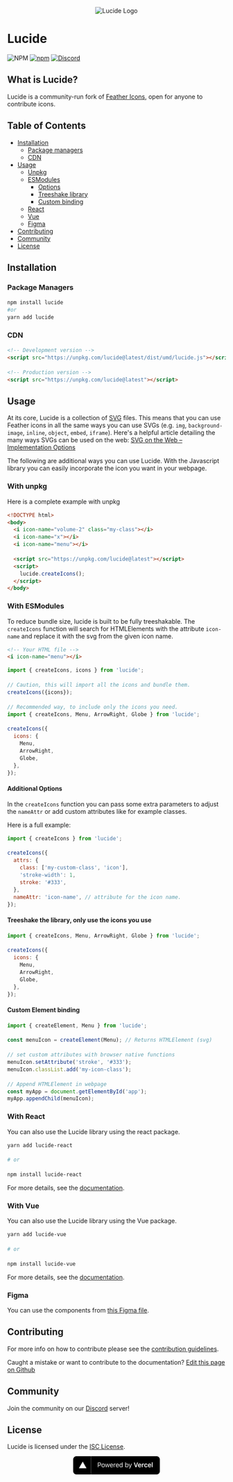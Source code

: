 <p align=center><img width="410" src="https://lucide.dev/logo-text.svg" alt="Lucide Logo"></p>

# Lucide

![NPM](https://img.shields.io/npm/l/lucide)
[![npm](https://img.shields.io/npm/v/lucide)](https://www.npmjs.com/package/lucide)
[![Discord](https://img.shields.io/discord/723074157486800936?label=chat&logo=discord&logoColor=%23ffffff&colorB=%237289DA)](https://discord.gg/EH6nSts)

## What is Lucide?

Lucide is a community-run fork of [Feather Icons](https://github.com/feathericons/feather), open for anyone to contribute icons.

## Table of Contents

* [Installation](#installation)
  * [Package managers](#package-managers)
  * [CDN](#cdn)
* [Usage](#usage)
  * [Unpkg](#with-unpkg)
  * [ESModules](#with-esmodules)
    * [Options](#additional-options)
    * [Treeshake library](#treeshake-the-library-only-use-the-icons-you-use)
    * [Custom binding](#custom-element-binding)
  * [React](#with-react)
  * [Vue](#with-vue)
  * [Figma](#figma)
* [Contributing](#contributing)
* [Community](#community)
* [License](#license)

## Installation

### Package Managers

``` bash
npm install lucide
#or
yarn add lucide
```

### CDN

``` html
<!-- Development version -->
<script src="https://unpkg.com/lucide@latest/dist/umd/lucide.js"></script>

<!-- Production version -->
<script src="https://unpkg.com/lucide@latest"></script>
```

## Usage

At its core, Lucide is a collection of [SVG](https://svgontheweb.com/#svg) files. This means that you can use Feather icons in all the same ways you can use SVGs (e.g. `img`, `background-image`, `inline`, `object`, `embed`, `iframe`). Here's a helpful article detailing the many ways SVGs can be used on the web: [SVG on the Web – Implementation Options](https://svgontheweb.com/#implementation)

The following are additional ways you can use Lucide.
With the Javascript library you can easily incorporate the icon you want in your webpage.

### With unpkg

Here is a complete example with unpkg

```html
<!DOCTYPE html>
<body>
  <i icon-name="volume-2" class="my-class"></i>
  <i icon-name="x"></i>
  <i icon-name="menu"></i>

  <script src="https://unpkg.com/lucide@latest"></script>
  <script>
    lucide.createIcons();
  </script>
</body>
```

### With ESModules

To reduce bundle size, lucide is built to be fully treeshakable.
The `createIcons` function will search for HTMLElements with the attribute `icon-name` and replace it with the svg from the given icon name.

```html
<!-- Your HTML file -->
<i icon-name="menu"></i>
```

```js
import { createIcons, icons } from 'lucide';

// Caution, this will import all the icons and bundle them.
createIcons({icons});

// Recommended way, to include only the icons you need.
import { createIcons, Menu, ArrowRight, Globe } from 'lucide';

createIcons({
  icons: {
    Menu,
    ArrowRight,
    Globe,
  },
});
```

#### Additional Options

In the `createIcons` function you can pass some extra parameters to adjust the `nameAttr` or add custom attributes like for example classes.

Here is a full example:

```js
import { createIcons } from 'lucide';

createIcons({
  attrs: {
    class: ['my-custom-class', 'icon'],
    'stroke-width': 1,
    stroke: '#333',
  },
  nameAttr: 'icon-name', // attribute for the icon name.
});
```

#### Treeshake the library, only use the icons you use

```js
import { createIcons, Menu, ArrowRight, Globe } from 'lucide';

createIcons({
  icons: {
    Menu,
    ArrowRight,
    Globe,
  },
});
```

#### Custom Element binding

```js
import { createElement, Menu } from 'lucide';

const menuIcon = createElement(Menu); // Returns HTMLElement (svg)

// set custom attributes with browser native functions
menuIcon.setAttribute('stroke', '#333');
menuIcon.classList.add('my-icon-class');

// Append HTMLElement in webpage
const myApp = document.getElementById('app');
myApp.appendChild(menuIcon);
```

### With React

You can also use the Lucide library using the react package.

```sh
yarn add lucide-react

# or

npm install lucide-react
```

For more details, see the [documentation](https://github.com/lucide-icons/lucide/blob/master/packages/lucide-react/README.md).

### With Vue

You can also use the Lucide library using the Vue package.

```sh
yarn add lucide-vue

# or

npm install lucide-vue
```

For more details, see the [documentation](https://github.com/lucide-icons/lucide/blob/master/packages/lucide-vue/README.md).

### Figma

You can use the components from [this Figma file](https://www.figma.com/file/g0UipfQlRfGrntKPxZknM7/Featherity).

## Contributing

For more info on how to contribute please see the [contribution guidelines](https://github.com/lucide-icons/lucide/blob/master/CONTRIBUTING.md).

Caught a mistake or want to contribute to the documentation? [Edit this page on Github](https://github.com/lucide-icons/lucide/blob/master/README.md)

## Community

Join the community on our [Discord](https://discord.gg/EH6nSts) server!

## License

Lucide is licensed under the [ISC License](https://github.com/lucide-icons/lucide/blob/master/LICENSE).

<p align="center">
  <a href="https://vercel.com?utm_source=lucide&utm_campaign=oss">
    <img src="./site/public/vercel.svg" alt="Powered by Vercel" width="200" />
  </a>
</p>
